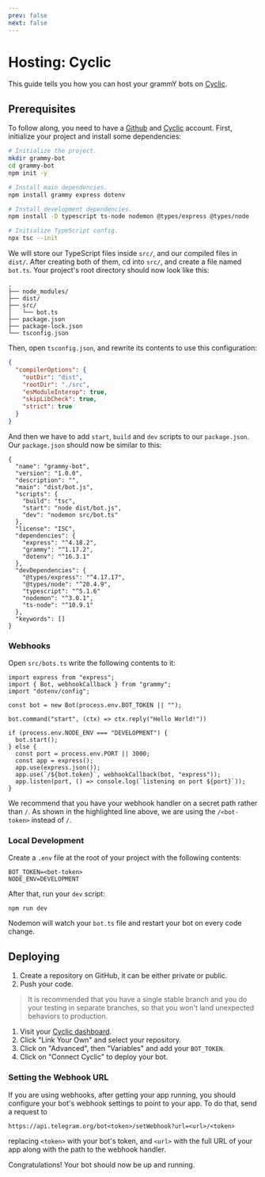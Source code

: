 ```yaml
---
prev: false
next: false
---
```


# Hosting: Cyclic

This guide tells you how you can host your grammY bots on [Cyclic](https://cyclic.sh).

## Prerequisites

To follow along, you need to have a [Github](https://github.com) and [Cyclic](https://cyclic.sh) account.
First, initialize your project and install some dependencies:

```sh
# Initialize the project.
mkdir grammy-bot
cd grammy-bot
npm init -y

# Install main dependencies.
npm install grammy express dotenv

# Install development dependencies.
npm install -D typescript ts-node nodemon @types/express @types/node

# Initialize TypeScript config.
npx tsc --init
```

We will store our TypeScript files inside `src/`, and our compiled files in `dist/`.
After creating both of them, cd into `src/`, and create a file named `bot.ts`.
Your project's root directory should now look like this:

```asciiart:no-line-numbers
.
├── node_modules/
├── dist/
├── src/
│   └── bot.ts
├── package.json
├── package-lock.json
└── tsconfig.json
```

Then, open `tsconfig.json`, and rewrite its contents to use this configuration:

```json
{
  "compilerOptions": {
    "outDir": "dist",
    "rootDir": "./src",
    "esModuleInterop": true,
    "skipLibCheck": true,
    "strict": true
  }
}
```

And then we have to add `start`, `build` and `dev` scripts to our `package.json`.
Our `package.json` should now be similar to this:

```json{6}
{
  "name": "grammy-bot",
  "version": "1.0.0",
  "description": "",
  "main": "dist/bot.js",
  "scripts": {
    "build": "tsc",
    "start": "node dist/bot.js",
    "dev": "nodemon src/bot.ts"
  },
  "license": "ISC",
  "dependencies": {
    "express": "^4.18.2",
    "grammy": "^1.17.2",
    "dotenv": "^16.3.1"
  },
  "devDependencies": {
    "@types/express": "^4.17.17",
    "@types/node": "^20.4.9",
    "typescript": "^5.1.6"
    "nodemon": "^3.0.1",
    "ts-node": "^10.9.1"
  },
  "keywords": []
}
```

### Webhooks

Open `src/bots.ts` write the following contents to it:

```ts{10}
import express from "express";
import { Bot, webhookCallback } from "grammy";
import "dotenv/config";

const bot = new Bot(process.env.BOT_TOKEN || "");

bot.command("start", (ctx) => ctx.reply("Hello World!"))

if (process.env.NODE_ENV === "DEVELOPMENT") {
  bot.start();
} else {
  const port = process.env.PORT || 3000;
  const app = express();
  app.use(express.json());
  app.use(`/${bot.token}`, webhookCallback(bot, "express"));
  app.listen(port, () => console.log(`listening on port ${port}`));
}
```

We recommend that you have your webhook handler on a secret path rather than `/`.
As shown in the highlighted line above, we are using the `/<bot-token>` instead of `/`.

### Local Development

Create a `.env` file at the root of your project with the following contents:

```
BOT_TOKEN=<bot-token>
NODE_ENV=DEVELOPMENT
```

After that, run your `dev` script:

```shell
npm run dev
```

Nodemon will watch your `bot.ts` file and restart your bot on every code change.


## Deploying

1. Create a repository on GitHub, it can be either private or public.
2. Push your code.

> It is recommended that you have a single stable branch and you do your testing in separate branches, so that you won't land unexpected behaviors to production.

1. Visit your [Cyclic dashboard](https://app.cyclic.sh).
2. Click "Link Your Own" and select your repository.
3. Click on "Advanced", then "Variables" and add your `BOT_TOKEN`.
4. Click on "Connect Cyclic" to deploy your bot.

### Setting the Webhook URL

If you are using webhooks, after getting your app running, you should configure your bot's webhook settings to point to your app.
To do that, send a request to

```text
https://api.telegram.org/bot<token>/setWebhook?url=<url>/<token>
```

replacing `<token>` with your bot's token, and `<url>` with the full URL of your app along with the path to the webhook handler.

Congratulations!
Your bot should now be up and running.
